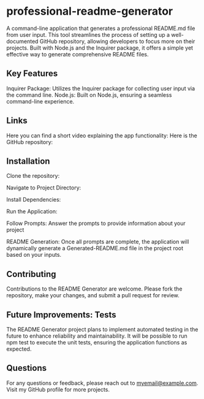 # professional-readme-generator

A command-line application that generates a professional README.md file from user input. This tool streamlines the process of setting up a well-documented GitHub repository, allowing developers to focus more on their projects. Built with Node.js and the Inquirer package, it offers a simple yet effective way to generate comprehensive README files.

## Key Features

Inquirer Package: Utilizes the Inquirer package for collecting user input via the command line.
Node.js: Built on Node.js, ensuring a seamless command-line experience.

## Links

Here you can find a short video explaining the app functionality:
Here is the GitHub repository:

## Installation

Clone the repository:

Navigate to Project Directory:

Install Dependencies:

Run the Application:

Follow Prompts: Answer the prompts to provide information about your project

README Generation: Once all prompts are complete, the application will dynamically generate a Generated-README.md file in the project root based on your inputs.


## Contributing

Contributions to the README Generator are welcome. Please fork the repository, make your changes, and submit a pull request for review.

## Future Improvements: Tests

The README Generator project plans to implement automated testing in the future to enhance reliability and maintainability. It will be possible to run npm test to execute the unit tests, ensuring the application functions as expected.

## Questions

For any questions or feedback, please reach out to myemail@example.com. Visit my GitHub profile for more projects.
